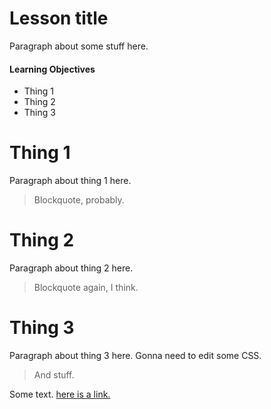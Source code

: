 # Lesson title

Paragraph about some stuff here.

#### Learning Objectives

* Thing 1
* Thing 2
* Thing 3

# Thing 1

Paragraph about thing 1 here.

> Blockquote, probably.

# Thing 2

Paragraph about thing 2 here.

> Blockquote again, I think.

# Thing 3

Paragraph about thing 3 here. Gonna need to edit some CSS.

> And stuff.

Some text. [here is a link.](https://github.com/adam-p/markdown-here/wiki/Markdown-Cheatsheet)
